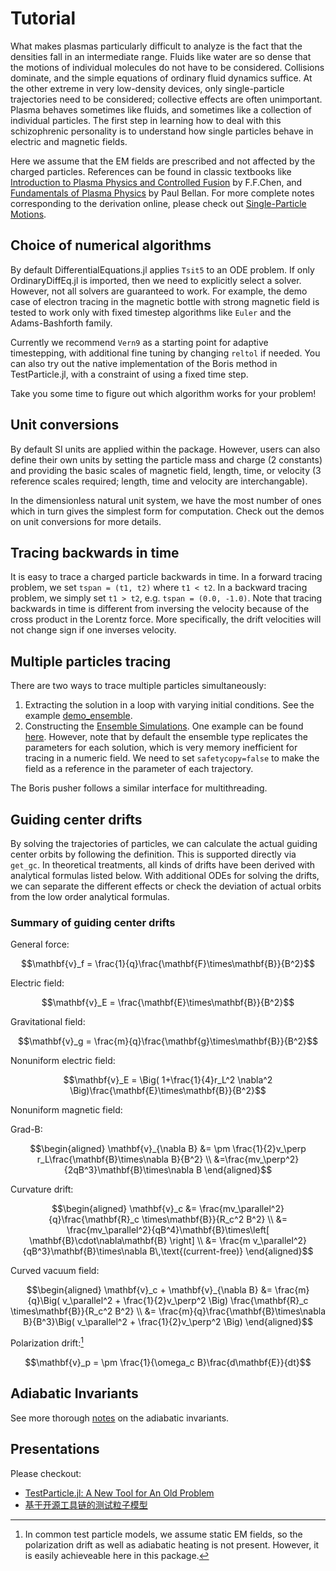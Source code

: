 # Tutorial

What makes plasmas particularly difficult to analyze is the fact that the densities fall in an intermediate range. Fluids like water are so dense that the motions of individual molecules do not have to be considered. Collisions dominate, and the simple equations of ordinary fluid dynamics suffice. At the other extreme in very low-density devices, only single-particle trajectories need to be considered; collective effects are often unimportant. Plasma behaves sometimes like fluids, and sometimes like a collection of individual particles. The first step in learning how to deal with this schizophrenic personality is to understand how single particles behave in electric and magnetic fields.

Here we assume that the EM fields are prescribed and not affected by the charged particles. References can be found in classic textbooks like [Introduction to Plasma Physics and Controlled Fusion](https://link.springer.com/book/10.1007/978-3-319-22309-4) by F.F.Chen, and [Fundamentals of Plasma Physics](https://doi.org/10.1017/CBO9780511807183) by Paul Bellan. For more complete notes corresponding to the derivation online, please check out [Single-Particle Motions](https://henry2004y.github.io/KeyNotes/contents/single.html).

## Choice of numerical algorithms

By default DifferentialEquations.jl applies `Tsit5` to an ODE problem. If only OrdinaryDiffEq.jl is imported, then we need to explicitly select a solver.
However, not all solvers are guaranteed to work. For example, the demo case of electron tracing in the magnetic bottle with strong magnetic field is tested to work only with fixed timestep algorithms like `Euler` and the Adams-Bashforth family.

Currently we recommend `Vern9` as a starting point for adaptive timestepping, with additional fine tuning by changing `reltol` if needed. You can also try out the native implementation of the Boris method in TestParticle.jl, with a constraint of using a fixed time step.

Take you some time to figure out which algorithm works for your problem!

## Unit conversions

By default SI units are applied within the package. However, users can also define their own units by setting the particle mass and charge (2 constants) and providing the basic scales of magnetic field, length, time, or velocity (3 reference scales required; length, time and velocity are interchangable).

In the dimensionless natural unit system, we have the most number of ones which in turn gives the simplest form for computation. Check out the demos on unit conversions for more details.

## Tracing backwards in time

It is easy to trace a charged particle backwards in time. In a forward tracing problem, we set `tspan = (t1, t2)` where `t1 < t2`. In a backward tracing problem, we simply set `t1 > t2`, e.g. `tspan = (0.0, -1.0)`. Note that tracing backwards in time is different from inversing the velocity because of the cross product in the Lorentz force. More specifically, the drift velocities will not change sign if one inverses velocity.

## Multiple particles tracing

There are two ways to trace multiple particles simultaneously:

1. Extracting the solution in a loop with varying initial conditions. See the example [demo_ensemble](@ref).
2. Constructing the [Ensemble Simulations](https://diffeq.sciml.ai/stable/features/ensemble/). One example can be found [here](https://github.com/henry2004y/TestParticle.jl/tree/master/examples/demo_ensemble.jl). However, note that by default the ensemble type replicates the parameters for each solution, which is very memory inefficient for tracing in a numeric field. We need to set `safetycopy=false` to make the field as a reference in the parameter of each trajectory.

The Boris pusher follows a similar interface for multithreading.

## Guiding center drifts

By solving the trajectories of particles, we can calculate the actual guiding center orbits by following the definition. This is supported directly via `get_gc`. In theoretical treatments, all kinds of drifts have been derived with analytical formulas listed below. With additional ODEs for solving the drifts, we can separate the different effects or check the deviation of actual orbits from the low order analytical formulas.

### Summary of guiding center drifts

General force:

```math
\mathbf{v}_f = \frac{1}{q}\frac{\mathbf{F}\times\mathbf{B}}{B^2}
```

Electric field:

```math
\mathbf{v}_E = \frac{\mathbf{E}\times\mathbf{B}}{B^2}
```

Gravitational field:

```math
\mathbf{v}_g = \frac{m}{q}\frac{\mathbf{g}\times\mathbf{B}}{B^2}
```

Nonuniform electric field:

```math
\mathbf{v}_E = \Big( 1+\frac{1}{4}r_L^2 \nabla^2 \Big)\frac{\mathbf{E}\times\mathbf{B}}{B^2}
```

Nonuniform magnetic field:

Grad-B:

```math
\begin{aligned}
\mathbf{v}_{\nabla B} &= \pm \frac{1}{2}v_\perp r_L\frac{\mathbf{B}\times\nabla B}{B^2} \\
&=\frac{mv_\perp^2}{2qB^3}\mathbf{B}\times\nabla B
\end{aligned}
```

Curvature drift:

```math
\begin{aligned}
\mathbf{v}_c &= \frac{mv_\parallel^2}{q}\frac{\mathbf{R}_c \times\mathbf{B}}{R_c^2 B^2} \\
&= \frac{mv_\parallel^2}{qB^4}\mathbf{B}\times\left[ \mathbf{B}\cdot\nabla\mathbf{B} \right] \\
&= \frac{m v_\parallel^2}{qB^3}\mathbf{B}\times\nabla B\,\text{(current-free)}
\end{aligned}
```

Curved vacuum field:

```math
\begin{aligned}
\mathbf{v}_c + \mathbf{v}_{\nabla B} &= \frac{m}{q}\Big( v_\parallel^2 + \frac{1}{2}v_\perp^2 \Big) \frac{\mathbf{R}_c \times\mathbf{B}}{R_c^2 B^2} \\
&= \frac{m}{q}\frac{\mathbf{B}\times\nabla B}{B^3}\Big( v_\parallel^2 + \frac{1}{2}v_\perp^2 \Big)
\end{aligned}
```

Polarization drift:[^2]

```math
\mathbf{v}_p = \pm \frac{1}{\omega_c B}\frac{d\mathbf{E}}{dt}
```

[^2]: In common test particle models, we assume static EM fields, so the polarization drift as well as adiabatic heating is not present. However, it is easily achieveable here in this package.

## Adiabatic Invariants

See more thorough [notes](https://henry2004y.github.io/KeyNotes/contents/single.html#sec-adiabatic-invariant) on the adiabatic invariants.

## Presentations

Please checkout:

* [TestParticle.jl: A New Tool for An Old Problem](https://henry2004y.github.io/pluto_playground/testparticle_202401.html)
* [基于开源工具链的测试粒子模型](https://henry2004y.github.io/pluto_playground/testparticle_202212.html)